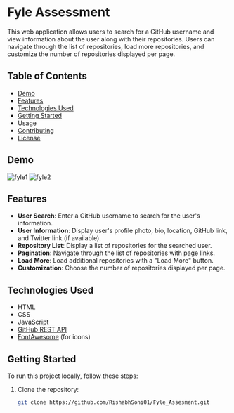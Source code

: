 # Fyle Assessment

This web application allows users to search for a GitHub username and view information about the user along with their repositories. Users can navigate through the list of repositories, load more repositories, and customize the number of repositories displayed per page.

## Table of Contents

- [Demo](#demo)
- [Features](#features)
- [Technologies Used](#technologies-used)
- [Getting Started](#getting-started)
- [Usage](#usage)
- [Contributing](#contributing)
- [License](#license)

## Demo

![fyle1](https://github.com/RishabhSoni01/Fyle_Assessment/assets/80063042/c54ea984-ef3a-41a0-8cb3-f7b3489ca014)
![fyle2](https://github.com/RishabhSoni01/Fyle_Assessment/assets/80063042/3d1298e5-93c7-4fc9-beae-d3aacc7ed66f)


## Features

- **User Search**: Enter a GitHub username to search for the user's information.
- **User Information**: Display user's profile photo, bio, location, GitHub link, and Twitter link (if available).
- **Repository List**: Display a list of repositories for the searched user.
- **Pagination**: Navigate through the list of repositories with page links.
- **Load More**: Load additional repositories with a "Load More" button.
- **Customization**: Choose the number of repositories displayed per page.

## Technologies Used

- HTML
- CSS
- JavaScript
- [GitHub REST API](https://developer.github.com/v3/)
- [FontAwesome](https://fontawesome.com/) (for icons)

## Getting Started

To run this project locally, follow these steps:

1. Clone the repository:

   ```bash
   git clone https://github.com/RishabhSoni01/Fyle_Assesment.git
